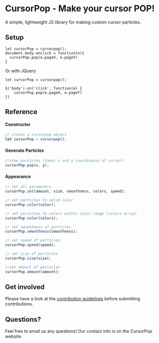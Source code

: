 # CursorPop - Make your cursor POP!

A simple, lightweight JS library for making custom cursor particles.

## Setup

```
let cursorPop = cursorpop();
document.body.onclick = function(e){
  cursorPop.pop(e.pageX, e.pageY)
}
```
Or with JQuery
```
let cursorPop = cursorpop();

$('body').on('click', function(e) {
    cursorPop.pop(e.pageX, e.pageY)
})
```
## Reference

#### Constructor

```js
// create a cursorpop object
let cursorPop = cursorpop();
```

#### Generate Particles

```js
//show particles (takes x and y coordinates of cursor)
cursorPop.pop(x, y);
```

#### Appearance

```js
// set all parameters
cursorPop.set(amount, size, smoothness, colors, speed);

// set particles to solid color
cursorPop.color(color);

// set particles to colors within color range (colors array)
cursorPop.color(colors);

// set smoothness of particles
cursorPop.smoothness(smoothness);

// set speed of particles
cursorPop.speed(speed);

// set size of particles
cursorPop.size(size);

//set amount of particles
cursorPop.amount(amount);
```

## Get involved

Please have a look at the [contribution guidelines](CONTRIBUTE.md) before submitting contributions. 

## Questions?

Feel free to email us any questions! Our contact info is on the CursorPop website.
